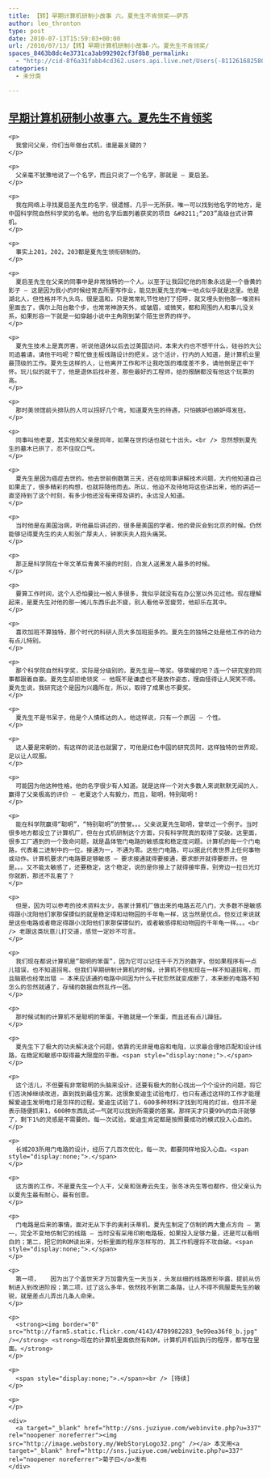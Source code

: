 ```yaml
---
title: 【转】早期计算机研制小故事 六。夏先生不肯领奖——萨苏
author: leo_thronton
type: post
date: 2010-07-13T15:59:03+00:00
url: /2010/07/13/【转】早期计算机研制小故事-六。夏先生不肯领奖/
spaces_8463b8dc4e3731ca3ab992902cf3f8b8_permalink:
  - "http://cid-8f6a31fabb4cd362.users.api.live.net/Users(-8112616825800567966)/Blogs('8F6A31FABB4CD362!102')/Entries('8F6A31FABB4CD362!1091')?authkey=yuBuArwciRo%24"
categories:
  - 未分类

---
```

<div id="msgcns!8F6A31FABB4CD362!1091" class="bvMsg">
  <div>
    <h2>
      <a href="http://blog.sina.com.cn/s/blog_476745f60100ctw2.html">早期计算机研制小故事 六。夏先生不肯领奖</a>
    </h2>
    
    <p>
      我曾问父亲，你们当年做台式机，谁是最关键的？
    </p>
    
    <p>
      父亲毫不犹豫地说了一个名字，而且只说了一个名字，那就是 – 夏启圣。
    </p>
    
    <p>
      我在网络上寻找夏启圣先生的名字，很遗憾，几乎一无所获。唯一可以找到他名字的地方，是中国科学院自然科学奖的名单。他的名字后面列着获奖的项目 &#8211;“203”高级台式计算机。
    </p>
    
    <p>
      事实上201，202，203都是夏先生领衔研制的。
    </p>
    
    <p>
      夏启圣先生在父亲的同事中是非常独特的一个人。以至于让我回忆他的形象永远是一个昏黄的影子 – 这是因为我小的时候经常去所里写作业，能见到夏先生的唯一地点似乎就是这里。他是湖北人，但性格并不九头鸟，很是温和，只是常常礼节性地打了招呼，就又埋头到他那一堆资料里面去了，偶尔上阳台散个步，也常常神游天外，或皱眉，或微笑，都和周围的人和事儿没关系，如果形容一下就是一如穿越小说中主角刚到某个陌生世界的样子。
    </p>
    
    <p>
      夏先生技术上是真厉害，听说他退休以后去过美国访问，本来大约也不想干什么，硅谷的大公司追着请，请他干吗呢？帮忙做主板线路设计的把关。这个活计，行内的人知道，是计算机业里最顶级的工作。夏先生这样的人，让他离开工作和不让我吃饭的难度差不多，请他倒是正中下怀。玩儿似的就干了，他是退休后找补差，那些最好的工程师，给的报酬都没有他这个玩票的高。
    </p>
    
    <p>
      那时美领馆前头排队的人可以拐好几个弯，知道夏先生的待遇，只怕嫉妒也嫉妒得发狂。
    </p>
    
    <p>
      同事叫他老夏，其实他和父亲是同年，如果在世的话也就七十出头。<br /> 忽然想到夏先生的墓木已拱了，忍不住叹口气。
    </p>
    
    <p>
      夏先生是因为癌症去世的。他去世前倒数第三天，还在给同事讲解技术问题，大约他知道自己如果走了，很多精彩的构想，也就将随他而去。所以，他迫不及待地将这些讲出来，他的讲述一直坚持到了这个时刻，有多少他还没有来得及讲的，永远没人知道。
    </p>
    
    <p>
      当时他是在美国治病，听他最后讲述的，很多是美国的学者。他的骨灰会到北京的时候。仍然能够记得夏先生的夫人和张广厚夫人，钟家庆夫人抱头痛哭。
    </p>
    
    <p>
      那正是科学院在十年文革后青黄不接的时刻，白发人送黑发人最多的时候。
    </p>
    
    <p>
      要算工作时间，这个人恐怕要比一般人多很多，我似乎就没有在办公室以外见过他。现在理解起来，是夏先生对他的那一摊儿东西乐此不疲，别人看他辛苦疲劳，他却乐在其中。
    </p>
    
    <p>
      喜欢加班不算独特，那个时代的科研人员大多加班挺多的。夏先生的独特之处是他工作的动力有点儿特别。
    </p>
    
    <p>
      那个科学院自然科学奖，实际是分级别的，夏先生是一等奖。够荣耀的吧？连一个研究室的同事都跟着自豪。夏先生却拒绝领奖 – 他既不是谦虚也不是故作姿态，理由怪得让人哭笑不得。夏先生说，我研究这个是因为兴趣所在，所以，取得了成果也不要奖。
    </p>
    
    <p>
      夏先生不是书呆子，他是个人情练达的人，他这样说，只有一个原因 – 个性。
    </p>
    
    <p>
      这人要是宋朝的，有这样的说法也就罢了，可他是红色中国的研究员阿，这样独特的世界观，足以让人叹服。
    </p>
    
    <p>
      可能因为他这种性格，他的名字很少有人知道。就是这样一个对大多数人来说默默无闻的人，赢得了父亲极高的评价 – 老夏这个人有毅力，而且，聪明，特别聪明！
    </p>
    
    <p>
      能在科学院赢得“聪明”，“特别聪明”的赞誉。。。父亲说夏先生聪明，曾举过一个例子。当时很多地方都设立了计算机厂，但在台式机研制这个方面，只有科学院真的取得了突破。这里面，很多工厂遇到的一个致命问题，就是晶体管门电路的敏感度和稳定度问题。计算机的每一个门电路，代表着二进制中的一位。接通为一，不通为零。这些门电路，可以据此代表世界上任何事物或动作。计算机要求门电路要足够敏感 – 要求接通就得要接通，要求断开就得要断开。但是。。。又不能太敏感了，还要稳定，这个稳定，说的是你接上了就得接牢靠，别旁边一拉日光灯你就断，那还不乱套了？
    </p>
    
    <p>
      但是，因为可以参考的技术资料太少，各家计算机厂做出来的电路五花八门，大多数不是敏感得跟小沈阳他们家那保镖似的就是稳定得和动物园的千年龟一样，这当然是优点。但反过来说就是这些电路或者稳定得跟小沈阳他们家那保镖似的，或者敏感得和动物园的千年龟一样。。。<br /> 老跟这类玩意儿打交道，感觉一定妙不可言。
    </p>
    
    <p>
      我们现在都说计算机是“聪明的笨蛋”，因为它可以记住千千万万的数字，但如果程序有一点儿错误，也不知道拐弯。但我们早期研制计算机的时候，计算机不但和现在一样不知道拐弯，而且脑筋也经常出错 – 本来应该通的电路中间因为什么干扰忽然就变成断了，本来断的电路不知怎么的忽然就通了，存储的数据自然乱作一团。
    </p>
    
    <p>
      那时候试制的计算机不是聪明的笨蛋，干脆就是一个笨蛋，而且还有点儿躁狂。
    </p>
    
    <p>
      夏先生下了极大的功夫解决这个问题，依靠的无非是电容和电阻，以求最合理地匹配和设计线路，在稳定和敏感中取得最大限度的平衡。<span style="display:none;">.</span>
    </p>
    
    <p>
      这个活儿，不但要有非常聪明的头脑来设计，还要有极大的耐心找出一个个设计的问题，将它们否决掉继续改进，直到找到最佳方案。这很象爱迪生试验电灯，也只有通过这样的工作才能理解爱迪生发明电灯是怎样的过程。爱迪生试验了1，600多种材料才找到可用的灯丝，但并不是表示随便抓来1，600种东西乱试一气就可以找到所需要的答案。那样天才只要99%的血汗就够了，剩下1%的灵感是不需要的。每一次试验，爱迪生肯定都是按照要成功的模式投入心血的。
    </p>
    
    <p>
      长城203所用门电路的设计，经历了几百次优化，每一次，都要同样地投入心血。<span style="display:none;">.</span>
    </p>
    
    <p>
      这方面的工作，不是夏先生一个人干，父亲和张寿云先生，张冬冰先生等也都作，但父亲认为以夏先生最有耐心，最有创意。
    </p>
    
    <p>
      门电路是后来的事情，面对无从下手的奥利沃蒂机，夏先生制定了仿制的两大重点方向 – 第一，完全不变地仿制它的线路 – 当时没有采用印刷电路板，如果投入足够力量，还是可以看明白的；第二，把它的ROM读出来，分析里面的程序怎样写的，其工作机理将不攻自破。<span style="display:none;">.</span>
    </p>
    
    <p>
      第一项，   因为出了个盖世天才万加雷先生一夫当关，头发丝细的线路原形毕露，提前从仿制进入到改进阶段；第二项，过了这么多年，依然找不到第二条路，让人不得不佩服夏先生的敏锐，就是差点儿弄出几条人命来。
    </p>
    
    <p>
      <strong><img border="0" src="http://farm5.static.flickr.com/4143/4789982283_9e99ea36f8_b.jpg" /></strong> <strong>现在的计算机里面依然有ROM，计算机开机后执行的程序，都写在里面。</strong>
    </p>
    
    <p>
      <span style="display:none;">.</span><br /> [待续]
    </p>
    
    <p>
    </p>
    
    <div>
      <a target="_blank" href="http://sns.juziyue.com/webinvite.php?u=337" rel="noopener noreferrer"><img src="http://image.webstory.my/WebStoryLogo32.png" /></a> 本文用<a target="_blank" href="http://sns.juziyue.com/webinvite.php?u=337" rel="noopener noreferrer">菊子曰</a>发布
    </div>
  </div>
</div>
